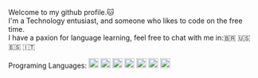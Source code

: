 <p>
Welcome to my github profile.🐱<br>
I'm a Technology entusiast, and someone who likes to code on the free time.<br>
I have a paxion for language learning, feel free to chat with me in:🇧🇷 🇺🇸 🇪🇸 🇮🇹<br>
</p>

<p>
Programing Languages:
<img src="https://external-content.duckduckgo.com/iu/?u=https%3A%2F%2Fwallpapercave.com%2Fwp%2Fwp4521293.png&f=1&nofb=1&ipt=db4610aa847055bfbcc8045571b4b19657ec4450b49bdcc614b0988f7510d5e1&ipo=images" width="20" height="20">
<img src="https://external-content.duckduckgo.com/iu/?u=https%3A%2F%2Fitsourcecode.com%2Fwp-content%2Fuploads%2F2022%2F08%2Fc-logo-1024x1024.png&f=1&nofb=1&ipt=5a61e8a37d5d8d4909b2c33b76fa8c98062be62a825989ab29edc757916c0b6e&ipo=images" width="20" height="20">
<img src="https://external-content.duckduckgo.com/iu/?u=https%3A%2F%2Fwww.freecodecamp.org%2Fnews%2Fcontent%2Fimages%2F2021%2F01%2Frust-mascot.png&f=1&nofb=1&ipt=f4e27a5803513e1f23fa698fabafca116bc4119b68793218e50af3c6d8eee089&ipo=images" width="20" height="20">
<img src="https://external-content.duckduckgo.com/iu/?u=https%3A%2F%2Frakaminstudent.com%2Fwp-content%2Fuploads%2F2021%2F05%2FPython-1024x1024.png&f=1&nofb=1&ipt=ff9bce25b1773efbaaa18878dbc912d9036159f94e2f7240d2a219f83284ae65&ipo=images" width="20" height="20">
<img src="https://external-content.duckduckgo.com/iu/?u=https%3A%2F%2Fcdn.icon-icons.com%2Ficons2%2F2699%2FPNG%2F512%2Fgolang_logo_icon_171073.png&f=1&nofb=1&ipt=dfd467e009199d9ca2ae17c06f8b1ea64f6b9186b678f5c7e17b3e48bf13916c&ipo=images" width="20" height="20">
<img src="https://external-content.duckduckgo.com/iu/?u=https%3A%2F%2Fimages.vexels.com%2Fmedia%2Fusers%2F3%2F166403%2Fisolated%2Fpreview%2Fa5a33bf3004830a2bd581e9fa65de660-javascript-programming-language-icon-by-vexels.png&f=1&nofb=1&ipt=07853b81e026cee8295701e8599c20c2dbec2c278f40a2735bc89050dbd2dd29&ipo=images" width="20" height="20">
<img src="https://external-content.duckduckgo.com/iu/?u=https%3A%2F%2Flogodix.com%2Flogo%2F1327215.png&f=1&nofb=1&ipt=77e7e8c72d6c19e15e807de82f33746eb83a3140af2fb8454af309cb169f630c&ipo=images" width="20" height="20">
</p>
